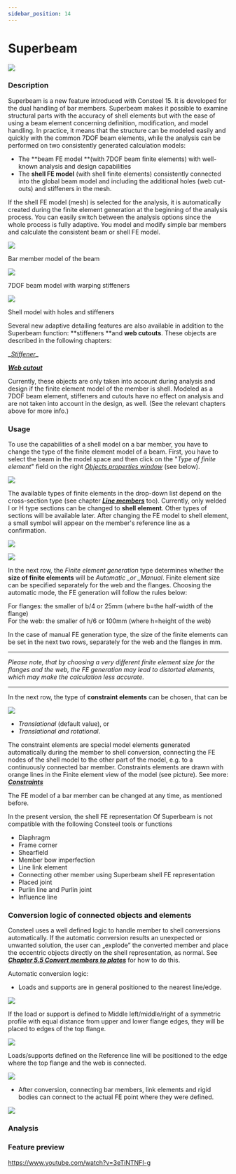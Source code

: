 ```yaml
---
sidebar_position: 14
---
```

# Superbeam

[![](https://consteelsoftware.com/wp-content/uploads/2021/05/scr_dualbeam_demo_res.png)](./img/wp-content-uploads-2021-05-scr_dualbeam_demo_res.png)

<!-- /wp:image -->

<!-- wp:heading {"level":3} -->

### Description

<!-- /wp:heading -->

<!-- wp:paragraph {"align":"justify"} -->

Superbeam is a new feature introduced with Consteel 15. It is developed for the dual handling of bar members. Superbeam makes it possible to examine structural parts with the accuracy of shell elements but with the ease of using a beam element concerning definition, modification, and model handling. In practice, it means that the structure can be modeled easily and quickly with the common 7DOF beam elements, while the analysis can be performed on two consistently generated calculation models:

<!-- /wp:paragraph -->

<!-- wp:list -->

- The **beam FE model **(with 7DOF beam finite elements) with well-known analysis and design capabilities
- The **shell FE model** (with shell finite elements) consistently connected into the global beam model and including the additional holes (web cut-outs) and stiffeners in the mesh.

<!-- /wp:list -->

<!-- wp:paragraph -->

If the shell FE model (mesh) is selected for the analysis, it is automatically created during the finite element generation at the beginning of the analysis process. You can easily switch between the analysis options since the whole process is fully adaptive. You model and modify simple bar members and calculate the consistent beam or shell FE model.

<!-- /wp:paragraph -->

<!-- wp:columns -->

<!-- wp:column {"width":"33.34%","editorskit":{"devices":false,"desktop":true,"tablet":true,"mobile":true,"loggedin":true,"loggedout":true,"acf_visibility":"","acf_field":"","acf_condition":"","acf_value":"","migrated":false,"unit_test":false}} -->

<!-- wp:image {"align":"center","id":11619,"width":338,"height":150,"sizeSlug":"full","linkDestination":"media","editorskit":{"devices":false,"desktop":true,"tablet":true,"mobile":true,"loggedin":true,"loggedout":true,"acf_visibility":"","acf_field":"","acf_condition":"","acf_value":"","migrated":false,"unit_test":false}} -->

[![](https://consteelsoftware.com/wp-content/uploads/2021/05/scr_dualbeam_stru.png)](./img/wp-content-uploads-2021-05-scr_dualbeam_stru.png)

Bar member model of the beam

<!-- /wp:image -->

<!-- /wp:column -->

<!-- wp:column {"width":"33.34%","editorskit":{"devices":false,"desktop":true,"tablet":true,"mobile":true,"loggedin":true,"loggedout":true,"acf_visibility":"","acf_field":"","acf_condition":"","acf_value":"","migrated":false,"unit_test":false}} -->

<!-- wp:image {"align":"center","id":11625,"width":338,"height":150,"sizeSlug":"full","linkDestination":"media"} -->

[![](https://consteelsoftware.com/wp-content/uploads/2021/05/scr_dualbeam_FE_line.png)](./img/wp-content-uploads-2021-05-scr_dualbeam_FE_line.png)

7DOF beam model with warping stiffeners

<!-- /wp:image -->

<!-- /wp:column -->

<!-- wp:column {"width":"33.33%","editorskit":{"devices":false,"desktop":true,"tablet":true,"mobile":true,"loggedin":true,"loggedout":true,"acf_visibility":"","acf_field":"","acf_condition":"","acf_value":"","migrated":false,"unit_test":false}} -->

<!-- wp:image {"align":"center","id":11631,"width":338,"height":150,"sizeSlug":"full","linkDestination":"media"} -->

[![](https://consteelsoftware.com/wp-content/uploads/2021/05/scr_dualbeam_FE_shell.png)](./img/wp-content-uploads-2021-05-scr_dualbeam_FE_shell.png)

Shell model with holes and stiffeners

<!-- /wp:image -->

<!-- /wp:column -->

<!-- /wp:columns -->

<!-- wp:paragraph {"align":"justify"} -->

Several new adaptive detailing features are also available in addition to the Superbeam function: **stiffeners **and **web cutouts**. These objects are described in the following chapters:

<!-- /wp:paragraph -->

<!-- wp:paragraph -->

**\_**_[Stiffener](https://consteelsoftware.com/manual/structural-modelling/stiffener/)_**\_**

<!-- /wp:paragraph -->

<!-- wp:paragraph -->

_**[Web cutout](https://consteelsoftware.com/manual/structural-modelling/cutout/)**_

<!-- /wp:paragraph -->

<!-- wp:paragraph {"align":"justify"} -->

Currently, these objects are only taken into account during analysis and design if the finite element model of the member is shell. Modeled as a 7DOF beam element, stiffeners and cutouts have no effect on analysis and are not taken into account in the design, as well. (See the relevant chapters above for more info.)

<!-- /wp:paragraph -->

<!-- wp:heading {"level":3} -->

### Usage

<!-- /wp:heading -->

<!-- wp:paragraph -->

To use the capabilities of a shell model on a bar member, you have to change the type of the finite element model of a beam. First, you have to select the beam in the model space and then click on the "_Type of finite element_" field on the right _[Objects properties window](https://consteelsoftware.com/manual/how-to-open-consteel/the-main-window/#Object-properties-window)_ (see below).

<!-- /wp:paragraph -->

<!-- wp:columns {"className":"is-style-default"} -->

<!-- wp:column {"width":"25%","editorskit":{"devices":false,"desktop":true,"tablet":true,"mobile":true,"loggedin":true,"loggedout":true,"acf_visibility":"","acf_field":"","acf_condition":"","acf_value":"","migrated":false,"unit_test":false}} -->

<!-- wp:image {"align":"left","id":11647,"width":231,"height":242,"sizeSlug":"full","linkDestination":"media","editorskit":{"devices":false,"desktop":true,"tablet":true,"mobile":true,"loggedin":true,"loggedout":true,"acf_visibility":"","acf_field":"","acf_condition":"","acf_value":"","migrated":false,"unit_test":false}} -->

[![](https://consteelsoftware.com/wp-content/uploads/2021/05/grid_member_FE_type.png)](./img/wp-content-uploads-2021-05-grid_member_FE_type.png)

<!-- /wp:image -->

<!-- /wp:column -->

<!-- wp:column {"width":"75%"} -->

<!-- wp:paragraph -->

The available types of finite elements in the drop-down list depend on the cross-section type (see chapter **_[Line members](https://consteelsoftware.com/manual/structural-modelling/line-members/#type-of-member)_** too). Currently, only welded I or H type sections can be changed to **shell element**. Other types of sections will be available later. After changing the FE model to shell element, a small symbol will appear on the member's reference line as a confirmation.

<!-- /wp:paragraph -->

<!-- wp:image {"id":11674,"width":183,"height":111,"sizeSlug":"large","linkDestination":"none"} -->

![](./img/wp-content-uploads-2021-05-symb_shellmember.png)

<!-- /wp:image -->

<!-- /wp:column -->

<!-- /wp:columns -->

<!-- wp:image {"align":"left","id":21879,"width":287,"height":92,"sizeSlug":"full","linkDestination":"media"} -->

[![](https://consteelsoftware.com/wp-content/uploads/2021/05/grid_member_shell.png)](./img/wp-content-uploads-2021-05-grid_member_shell.png)

<!-- /wp:image -->

<!-- wp:paragraph -->

In the next row, the _Finite element generation_ type determines whether the **size of finite elements** will be _Automatic \_or \_Manual_. Finite element size can be specified separately for the web and the flanges. Choosing the automatic mode, the FE generation will follow the rules below:

<!-- /wp:paragraph -->

<!-- wp:paragraph -->

For flanges: the smaller of b/4 or 25mm (where b=the half-width of the flange)  
For the web: the smaller of h/6 or 100mm (where h=height of the web)

<!-- /wp:paragraph -->

<!-- wp:paragraph -->

In the case of manual FE generation type, the size of the finite elements can be set in the next two rows, separately for the web and the flanges in mm.

<!-- /wp:paragraph -->

<!-- wp:separator {"align":"center"} -->

---

<!-- /wp:separator -->

<!-- wp:paragraph {"editorskit":{"indent":40,"devices":false,"desktop":true,"tablet":true,"mobile":true,"loggedin":true,"loggedout":true,"acf_visibility":"","acf_field":"","acf_condition":"","acf_value":"","migrated":false,"unit_test":false}} -->

_Please note, that by choosing a very different finite element size for the flanges and the web, the FE generation may lead to distorted elements, which may make the calculation less accurate._

<!-- /wp:paragraph -->

<!-- wp:separator {"align":"center"} -->

---

<!-- /wp:separator -->

<!-- wp:paragraph -->

In the next row, the type of **constraint elements** can be chosen, that can be

<!-- /wp:paragraph -->

<!-- wp:image {"align":"right","id":21887,"width":340,"height":399,"sizeSlug":"full","linkDestination":"media"} -->

[![](https://consteelsoftware.com/wp-content/uploads/2021/05/scr_dualbeam_constraint.png)](./img/wp-content-uploads-2021-05-scr_dualbeam_constraint.png)

<!-- /wp:image -->

<!-- wp:list -->

- _Translational_ (default value), or
- _Translational and rotational_.

<!-- /wp:list -->

<!-- wp:paragraph -->

The constraint elements are special model elements generated automatically during the member to shell conversion, connecting the FE nodes of the shell model to the other part of the model, e.g. to a continuously connected bar member. Constraints elements are drawn with orange lines in the Finite element view of the model (see picture). See more: [**_Constraints_**](/manual/structural-modelling/link-elements/#constraints)

<!-- /wp:paragraph -->

<!-- wp:paragraph -->

The FE model of a bar member can be changed at any time, as mentioned before.

<!-- /wp:paragraph -->

<!-- wp:paragraph -->

<!-- /wp:paragraph -->

<!-- wp:paragraph -->

In the present version, the shell FE representation Of Superbeam is not compatible with the following Consteel tools or functions

<!-- /wp:paragraph -->

<!-- wp:list -->

- Diaphragm
- Frame corner
- Shearfield
- Member bow imperfection
- Line link element
- Connecting other member using Superbeam shell FE representation
- Placed joint
- Purlin line and Purlin joint
- Influence line

<!-- /wp:list -->

<!-- wp:heading {"level":3} -->

### Conversion logic of connected objects and elements

<!-- /wp:heading -->

<!-- wp:paragraph -->

Consteel uses a well defined logic to handle member to shell conversions automatically. If the automatic conversion results an unexpected or unwanted solution, the user can „explode” the converted member and place the eccentric objects directly on the shell representation, as normal. See **_[Chapter 5.5 Convert members to plates](/manual/structural-modelling/convert-members-to-plates/)_** for how to do this.

<!-- /wp:paragraph -->

<!-- wp:paragraph -->

Automatic conversion logic:

<!-- /wp:paragraph -->

<!-- wp:list -->

- Loads and supports are in general positioned to the nearest line/edge.

<!-- /wp:list -->

<!-- wp:image {"align":"center","id":29602,"width":344,"height":432,"sizeSlug":"full","linkDestination":"none"} -->

![](./img/wp-content-uploads-2021-12-nearest_edge-1.jpg)

<!-- /wp:image -->

<!-- wp:paragraph -->

If the load or support is defined to Middle left/middle/right of a symmetric profile with equal distance from upper and lower flange edges, they will be placed to edges of the top flange.

<!-- /wp:paragraph -->

<!-- wp:image {"align":"center","id":29608,"width":382,"height":247,"sizeSlug":"full","linkDestination":"none"} -->

![](./img/wp-content-uploads-2021-12-middle-to-top.jpg)

<!-- /wp:image -->

<!-- wp:paragraph -->

Loads/supports defined on the Reference line will be positioned to the edge where the top flange and the web is connected.

<!-- /wp:paragraph -->

<!-- wp:image {"align":"center","id":29614,"width":379,"height":241,"sizeSlug":"full","linkDestination":"none"} -->

![](./img/wp-content-uploads-2021-12-refline-to-top.jpg)

<!-- /wp:image -->

<!-- wp:list -->

- After conversion, connecting bar members, link elements and rigid bodies can connect to the actual FE point where they were defined.

<!-- /wp:list -->

<!-- wp:image {"align":"center","id":29620,"width":695,"height":259,"sizeSlug":"large","linkDestination":"none"} -->

![](./img/wp-content-uploads-2021-12-bars-links-1024x381.jpg)

<!-- /wp:image -->

<!-- wp:heading {"level":3} -->

### Analysis

<!-- /wp:heading -->

<!-- wp:paragraph -->

<!-- /wp:paragraph -->

<!-- wp:heading {"level":3} -->

### Feature preview

<!-- /wp:heading -->

<!-- wp:html -->

https://www.youtube.com/watch?v=3eTiNTNFI-g

<!-- /wp:html -->
